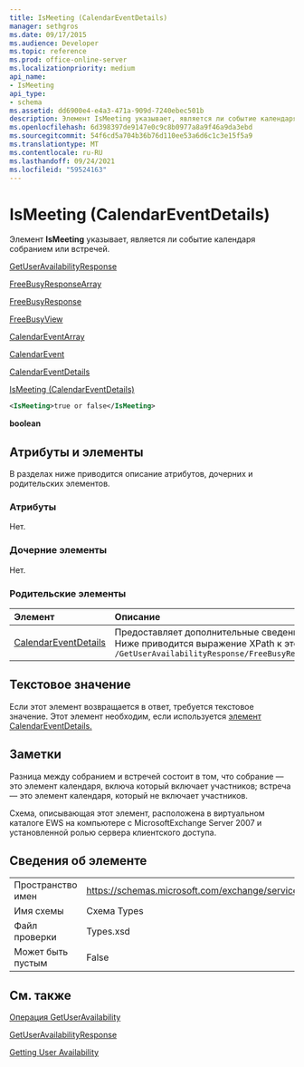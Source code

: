 ```yaml
---
title: IsMeeting (CalendarEventDetails)
manager: sethgros
ms.date: 09/17/2015
ms.audience: Developer
ms.topic: reference
ms.prod: office-online-server
ms.localizationpriority: medium
api_name:
- IsMeeting
api_type:
- schema
ms.assetid: dd6900e4-e4a3-471a-909d-7240ebec501b
description: Элемент IsMeeting указывает, является ли событие календаря собранием или встречей.
ms.openlocfilehash: 6d398397de9147e0c9c8b0977a8a9f46a9da3ebd
ms.sourcegitcommit: 54f6cd5a704b36b76d110ee53a6d6c1c3e15f5a9
ms.translationtype: MT
ms.contentlocale: ru-RU
ms.lasthandoff: 09/24/2021
ms.locfileid: "59524163"
---
```

# <a name="ismeeting-calendareventdetails"></a>IsMeeting (CalendarEventDetails)

Элемент **IsMeeting** указывает, является ли событие календаря собранием или встречей. 
  
[GetUserAvailabilityResponse](getuseravailabilityresponse.md)
  
[FreeBusyResponseArray](freebusyresponsearray.md)
  
[FreeBusyResponse](freebusyresponse.md)
  
[FreeBusyView](freebusyview.md)
  
[CalendarEventArray](calendareventarray.md)
  
[CalendarEvent](calendarevent.md)
  
[CalendarEventDetails](calendareventdetails.md)
  
[IsMeeting (CalendarEventDetails)](ismeeting-calendareventdetails.md)
  
```xml
<IsMeeting>true or false</IsMeeting>
```

 **boolean**
## <a name="attributes-and-elements"></a>Атрибуты и элементы

В разделах ниже приводится описание атрибутов, дочерних и родительских элементов.
  
### <a name="attributes"></a>Атрибуты

Нет.
  
### <a name="child-elements"></a>Дочерние элементы

Нет.
  
### <a name="parent-elements"></a>Родительские элементы

|**Элемент**|**Описание**|
|:-----|:-----|
|[CalendarEventDetails](calendareventdetails.md) <br/> |Предоставляет дополнительные сведения для события календаря.  <br/> Ниже приводится выражение XPath к этому элементу:  <br/>  `/GetUserAvailabilityResponse/FreeBusyResponseArray/FreeBusyResponse/FreeBusyView/CalendarEventArray/CalendarEvent[i]/CalendarEventDetails` <br/> |
   
## <a name="text-value"></a>Текстовое значение

Если этот элемент возвращается в ответ, требуется текстовое значение. Этот элемент необходим, если используется [элемент CalendarEventDetails.](calendareventdetails.md) 
  
## <a name="remarks"></a>Заметки

Разница между собранием и встречей состоит в том, что собрание — это элемент календаря, включа который включает участников; встреча — это элемент календаря, который не включает участников.
  
Схема, описывающая этот элемент, расположена в виртуальном каталоге EWS на компьютере с MicrosoftExchange Server 2007 и установленной ролью сервера клиентского доступа.
  
## <a name="element-information"></a>Сведения об элементе

|||
|:-----|:-----|
|Пространство имен  <br/> |https://schemas.microsoft.com/exchange/services/2006/types  <br/> |
|Имя схемы  <br/> |Схема Types  <br/> |
|Файл проверки  <br/> |Types.xsd  <br/> |
|Может быть пустым  <br/> |False  <br/> |
   
## <a name="see-also"></a>См. также



[Операция GetUserAvailability](getuseravailability-operation.md)
  
[GetUserAvailabilityResponse](getuseravailabilityresponse.md)


[Getting User Availability](https://msdn.microsoft.com/library/d4133fcb-9b0f-4e6b-aadf-a389da83516a%28Office.15%29.aspx)

